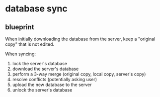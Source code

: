# database sync

## blueprint

When initially downloading the database from the server, keep a "original copy" that is not edited.

When syncing:
1. lock the server's database
2. download the server's database
3. perform a 3-way merge (original copy, local copy, server's copy)
4. resolve conflicts (potentially asking user)
5. upload the new database to the server
6. unlock the server's database
